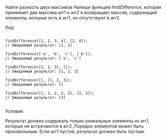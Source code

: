 Найти разность двух массивов
Напиши функцию findDifference, которая принимает два массива arr1 и arr2 и возвращает массив, содержащий элементы, которые есть в arr1, но отсутствуют в arr2.


Код:

 ```

findDifference([1, 2, 3, 4], [2, 4]);
// Ожидаемый результат: [1, 3]

findDifference(['a', 'b', 'c'], ['b']);
// Ожидаемый результат: ['a', 'c']

findDifference([1, 2, 3], []);
// Ожидаемый результат: [1, 2, 3]

findDifference([], [1, 2, 3]);
// Ожидаемый результат: []

findDifference([1, 1, 2, 2, 3], [1, 2]);
// Ожидаемый результат: [3]


 ```

Условия:

Результат должен содержать только уникальные элементы из arr1, которые не встречаются в arr2.
Порядок элементов может быть произвольным.
Если arr1 пустой, результат должен быть пустым.






